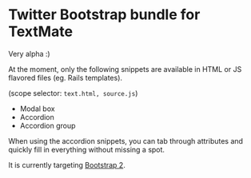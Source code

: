 # Twitter Bootstrap bundle for TextMate

Very alpha :)

At the moment, only the following snippets are available in HTML or JS flavored files (eg. Rails templates).

(scope selector: `text.html, source.js`)

* Modal box
* Accordion 
* Accordion group

When using the accordion snippets, you can tab through attributes and quickly fill in everything without missing a spot.

It is currently targeting [Bootstrap 2](http://twitter.github.com/bootstrap).